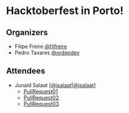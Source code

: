 # Hacktoberfest in Porto!

## Organizers
* Filipe Freire [@filfreire](https://twitter.com/filrfreire)
* Pedro Tavares [@ordepdev](https://twitter.com/ordepdev)

## Attendees
* Junaid Salaat [[@jsalaat](https://twitter.com/jsalaat)|[@jsalaat](https://github.com/jsalaat)]
  * [PullRequest01](https://github.com/js-web-framework/js-web-framework.com/pull/3)
  * [PullRequest02](#)
  * [PullRequest03](#)
